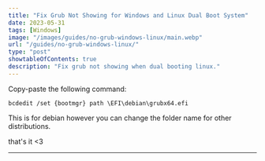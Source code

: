 ```yaml
---
title: "Fix Grub Not Showing for Windows and Linux Dual Boot System"
date: 2023-05-31
tags: [Windows]
image: "/images/guides/no-grub-windows-linux/main.webp"
url: "/guides/no-grub-windows-linux/"
type: "post"
showtableOfContents: true
description: "Fix grub not showing when dual booting linux."
---
```


Copy-paste the following command: 
```
bcdedit /set {bootmgr} path \EFI\debian\grubx64.efi
```
This is for debian however you can change the folder name for other distributions.


that's it <3

----

  